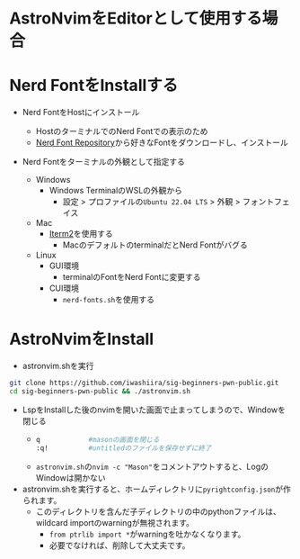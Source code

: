 # AstroNvimをEditorとして使用する場合

# Nerd FontをInstallする

- Nerd FontをHostにインストール
  - HostのターミナルでのNerd Fontでの表示のため
  - [Nerd Font Repository](https://github.com/ryanoasis/nerd-fonts)から好きなFontをダウンロードし、インストール

- Nerd Fontをターミナルの外観として指定する
   - Windows
     - Windows TerminalのWSLの外観から
       - 設定 > プロファイルの`Ubuntu 22.04 LTS` > 外観 > フォントフェイス
   - Mac
     - [Iterm2](https://iterm2.com/)を使用する
       - MacのデフォルトのterminalだとNerd Fontがバグる
   - Linux
     - GUI環境
       - terminalのFontをNerd Fontに変更する
     - CUI環境
       - `nerd-fonts.sh`を使用する
 
# AstroNvimをInstall

- astronvim.shを実行

```bash
git clone https://github.com/iwashiira/sig-beginners-pwn-public.git
cd sig-beginners-pwn-public && ./astronvim.sh
```
- LspをInstallした後のnvimを開いた画面で止まってしまうので、Windowを閉じる
  - ```bash
    q            #masonの画面を閉じる
    :q!          #untitledのファイルを保存せずに終了
    ```
  - `astronvim.sh`の`nvim -c "Mason"`をコメントアウトすると、LogのWindowは開かない
- astronvim.shを実行すると、ホームディレクトリに`pyrightconfig.json`が作られます。
  - このディレクトリを含んだ子ディレクトリの中のpythonファイルは、wildcard importのwarningが無視されます。
    - `from ptrlib import *`がwarningを吐かなくなります。
    - 必要でなければ、削除して大丈夫です。
